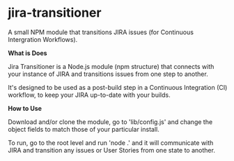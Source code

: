 jira-transitioner
=================

A small NPM module that transitions JIRA issues (for Continuous Intergration Workflows).

**What is Does**

Jira Transitioner is a Node.js module (npm structure) that connects with your instance of JIRA and transitions issues from one step to another.

It's designed to be used as a post-build step in a Continuous Integration (CI) workflow, to keep your JIRA up-to-date with your builds.

**How to Use**

Download and/or clone the module, go to 'lib/config.js' and change the object fields to match those of your particular install.

To run, go to the root level and run 'node .' and it will communicate with JIRA and transition any issues or User Stories from one state to another.
